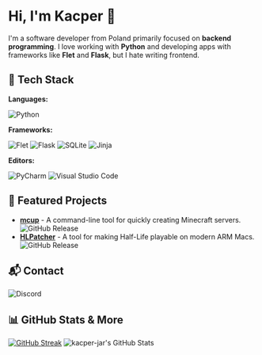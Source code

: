 # Hi, I'm Kacper 👋

I'm a software developer from Poland primarily focused on **backend programming**. I love working with **Python** and developing apps with frameworks like **Flet** and **Flask**, but I hate writing frontend.

## 🔧 Tech Stack
**Languages:**

![Python](https://img.shields.io/badge/python-3670A0?style=for-the-badge&logo=python&logoColor=ffdd54)

**Frameworks:**

![Flet](https://img.shields.io/badge/Flet-e83c76?style=for-the-badge&logo=python&logoColor=white)
![Flask](https://img.shields.io/badge/flask-%23000.svg?style=for-the-badge&logo=flask&logoColor=white)
![SQLite](https://img.shields.io/badge/sqlite-%2307405e.svg?style=for-the-badge&logo=sqlite&logoColor=white)
![Jinja](https://img.shields.io/badge/jinja-white.svg?style=for-the-badge&logo=jinja&logoColor=black)

**Editors:**

![PyCharm](https://img.shields.io/badge/pycharm-143?style=for-the-badge&logo=pycharm&logoColor=black&color=black&labelColor=green)
![Visual Studio Code](https://img.shields.io/badge/Visual%20Studio%20Code-0078d7.svg?style=for-the-badge&logo=visual-studio-code&logoColor=white)

## 🚀 Featured Projects
- **[mcup](https://github.com/kacper-jar/mcup)** - A command-line tool for quickly creating Minecraft servers. ![GitHub Release](https://img.shields.io/github/v/release/kacper-jar/mcup?include_prereleases&style=flat-square)
- **[HLPatcher](https://github.com/kacper-jar/HLPatcher)** - A tool for making Half-Life playable on modern ARM Macs. ![GitHub Release](https://img.shields.io/github/v/release/kacper-jar/HLPatcher?include_prereleases&style=flat-square)

## 📬 Contact
![Discord](https://img.shields.io/badge/Kzl21-%235865F2.svg?style=for-the-badge&logo=discord&logoColor=white&label=Discord)

## 📊 GitHub Stats & More
<div>
  <a href="https://git.io/streak-stats"><img src="https://github-readme-streak-stats-eight.vercel.app?user=kacper-jar&theme=dark&hide_border=true&date_format=j%20M%5B%20Y%5D" alt="GitHub Streak" /></a>
  <img src="https://github-readme-stats.vercel.app/api/top-langs/?username=kacper-jar&theme=dark&show_icons=true&hide_border=true&layout=compact" alt="kacper-jar's GitHub Stats" />
</div>
